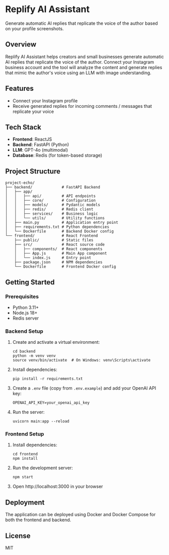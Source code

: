 # Replify AI Assistant

Generate automatic AI replies that replicate the voice of the author based on your profile screenshots.

## Overview

Replify AI Assistant helps creators and small businesses generate automatic AI replies that replicate the voice of the author. Connect your Instagram business account and the tool will analyze the content and generate replies that mimic the author's voice using an LLM with image understanding.

## Features

- Connect your Instagram profile
- Receive generated replies for incoming comments / messages that replicate your voice

## Tech Stack

- **Frontend**: ReactJS
- **Backend**: FastAPI (Python)
- **LLM**: GPT-4o (multimodal)
- **Database**: Redis (for token-based storage)

## Project Structure

```
project-echo/
├── backend/             # FastAPI Backend
│   ├── app/
│   │   ├── api/         # API endpoints
│   │   ├── core/        # Configuration
│   │   ├── models/      # Pydantic models
│   │   ├── redis/       # Redis client
│   │   ├── services/    # Business logic
│   │   └── utils/       # Utility functions
│   ├── main.py          # Application entry point
│   ├── requirements.txt # Python dependencies
│   └── Dockerfile       # Backend Docker config
└── frontend/            # React Frontend
    ├── public/          # Static files
    ├── src/             # React source code
    │   ├── components/  # React components
    │   ├── App.js       # Main App component
    │   └── index.js     # Entry point
    ├── package.json     # NPM dependencies
    └── Dockerfile       # Frontend Docker config
```

## Getting Started

### Prerequisites

- Python 3.11+
- Node.js 18+
- Redis server

### Backend Setup

1. Create and activate a virtual environment:
   ```
   cd backend
   python -m venv venv
   source venv/bin/activate  # On Windows: venv\Scripts\activate
   ```

2. Install dependencies:
   ```
   pip install -r requirements.txt
   ```

3. Create a `.env` file (copy from `.env.example`) and add your OpenAI API key:
   ```
   OPENAI_API_KEY=your_openai_api_key
   ```

4. Run the server:
   ```
   uvicorn main:app --reload
   ```

### Frontend Setup

1. Install dependencies:
   ```
   cd frontend
   npm install
   ```

2. Run the development server:
   ```
   npm start
   ```

3. Open http://localhost:3000 in your browser

## Deployment

The application can be deployed using Docker and Docker Compose for both the frontend and backend.

## License

MIT

